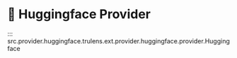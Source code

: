 # 🤗 Huggingface Provider

::: src.provider.huggingface.trulens.ext.provider.huggingface.provider.Huggingface
